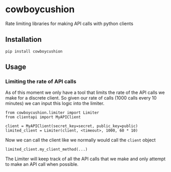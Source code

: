 # cowboycushion
Rate limiting libraries for making API calls with python clients

## Installation

    pip install cowboycushion

## Usage
### Limiting the rate of API calls
As of this moment we only have a tool that limits the rate of the API calls we 
make for a discrete client. So given our rate of calls (1000 calls every 10 minutes)
we can input this logic into the limiter.

    from cowboycushion.limiter import Limiter
    from clientapi import MyAPIClient
    
    client = MyAPIClient(secret_key=secret, public_key=public)
    limited_client = Limiter(client, <timeout>, 1000, 60 * 10)

Now we can call the client like we normally would call the `client` object

    limited_client.my_client_method(...)

The Limiter will keep track of all the API calls that we make and only attempt to
make an API call when possible.
